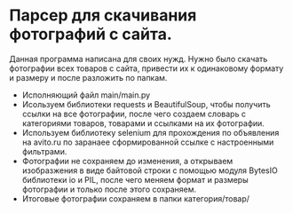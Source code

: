 # Парсер для скачивания фотографий с сайта.
Данная программа написана для своих нужд. Нужно было скачать фотографии всех товаров с сайта, привести их к одинаковому формату и размеру и после разложить по папкам.

- Исполняющий файл main/main.py
- Исользуем библиотеки requests и BeautifulSoup, чтобы получить ссылки на все фотографии, после чего создаем словарь с категориями товаров, товарами и ссылками на их фотографии.
- Используем библиотеку selenium для прохождения по объявления на avito.ru по заранаее сформированной ссылке с настроенными фильтрами.
- Фотографии не сохраняем до изменения, а открываем изобразжения в виде байтовой строки с помощью модуля BytesIO библиотеки io  и PIL, после чего меняем формат и размеры фотографии и только после этого сохраняем.
- Итоговые фотографии сохраняем в папки категория/товар/
